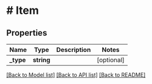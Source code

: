 # # Item

## Properties

Name | Type | Description | Notes
------------ | ------------- | ------------- | -------------
**_type** | **string** |  | [optional]

[[Back to Model list]](../../README.md#models) [[Back to API list]](../../README.md#endpoints) [[Back to README]](../../README.md)
